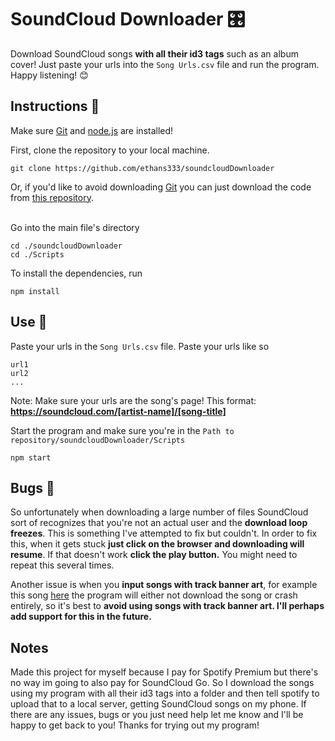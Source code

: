 # SoundCloud Downloader 🎛️
Download SoundCloud songs **with all their id3 tags** such as an album cover! Just paste your urls 
into the ```Song Urls.csv``` file and run the program. Happy listening! :blush:

## Instructions :memo:
Make sure [Git](https://git-scm.com/) and [node.js](https://nodejs.org/en/download/) are installed!

First, clone the repository to your local machine.

```
git clone https://github.com/ethans333/soundcloudDownloader
```

Or, if you'd like to avoid downloading [Git](https://git-scm.com/) you can just download the code from [this repository](https://github.com/ethans333/soundcloudTerminal).<br><br>

Go into the main file's directory
```
cd ./soundcloudDownloader
cd ./Scripts
```

To install the dependencies, run

```
npm install
```

## Use :thinking:	

Paste your urls in the ```Song Urls.csv``` file. Paste your urls like so
```
url1
url2
...
```
Note: Make sure your urls are the song's page! This format: **https://soundcloud.com/[artist-name]/[song-title]**

Start the program and make sure you're in the ```Path to repository/soundcloudDownloader/Scripts```
```
npm start
```

## Bugs :bug:
So unfortunately when downloading a large number of files SoundCloud sort of recognizes that you're not an actual user
and the **download loop freezes**. This is something I've attempted to fix but couldn't. In order to fix this, when it gets
stuck **just click on the browser and downloading will resume**. If that doesn't work **click the play button.** You might need 
to repeat this several times.

Another issue is when you **input songs with track banner art**, for example this song [here](https://soundcloud.com/monstercat/hush-fopspeen-bound-2-u) the program
will either not download the song or crash entirely, so it's best to **avoid using songs with track banner art. I'll perhaps
add support for this in the future.**

## Notes
Made this project for myself because I pay for Spotify Premium but there's no way im going to also pay for SoundCloud Go.
So I download the songs using my program with all their id3 tags into a folder and then tell spotify to upload that to a
local server, getting SoundCloud songs on my phone. If there are any issues, bugs or you just need help let me know and I'll
be happy to get back to you! Thanks for trying out my program!
